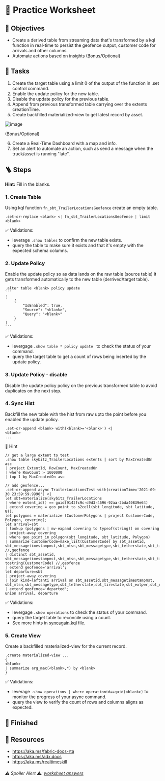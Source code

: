 # 🤿 Practice Worksheet 

## 🏅 Objectives
- Create a derived table from streaming data that's transformed by a kql function in real-time to persist the geofence output, customer code for arrivals and other columns.
- Automate actions based on insights (Bonus/Optional)

## 📃 Tasks
1. Create the target table using a limit 0 of the output of the function in .set control command. 
2. Enable the update policy for the new table.
3. Disable the update policy for the previous table.
4. Append from previous transformed table carrying over the extents creationTime.
5. Create backfilled materialized-view to get latest record by asset.

![image](https://github.com/user-attachments/assets/3f57f274-4184-4e42-9e9e-efe64b65edbc)

(Bonus/Optional)

6. Create a Real-Time Dashboard with a map and info.
7. Set an alert to automate an action, such as send a message when the truck/asset is running "late".

## 🪜 Steps 

**Hint:** Fill in the blanks.

### 1. Create Table
Using kql function `fn_sbt_TrailerLocationsGeofence` create an empty table.
```kql
.set-or-replace <blank> <| fn_sbt_TrailerLocationsGeofence | limit <blank>
```

✅ Validations:
- leverage `.show tables` to confirm the new table exists.
- query the table to make sure it exists and that it's empty with the expected schema columns.


### 2. Update Policy
Enable the update policy so as data lands on the raw table (source table) it gets transformed automatically to the new table (derrived/target table).
````kql
.alter table <blank> policy update
```
[
    {
        "IsEnabled": true,
        "Source": "<blank>",
        "Query": "<blank>"
    }
]
```
````

✅ Validations:
- levergage `.show table * policy update ` to check the status of your command.
- query the target table to get a count of rows being inserted by the update policy. 


### 3. Update Policy - disable
Disable the update policy policy on the previous transformed table to avoid duplicates on the next step. 


### 4. Sync Hist
Backfill the new table with the hist from raw upto the point before you enabled the update policy.
```kql
.set-or-append <blank> with(<blank>='<blank>') <|
<blank>
...
```

👀 Hint
```kql
// get a large extent to test
.show table skybitz_TrailerLocations extents | sort by MaxCreatedOn asc
| project ExtentId, RowCount, MaxCreatedOn
| where RowCount > 1000000
| top 1 by MaxCreatedOn asc

// add geofence...
.set-or-append async TrailerLocationsTest with(creationTime='2021-09-30 23:59:59.9990') <|
let sbt=materialize(skybitz_TrailerLocations
| where extent_id() == guid(9142fc9c-d9d3-4596-92aa-2bda40839e64)
| extend covering = geo_point_to_s2cell(sbt_longitude, sbt_latitude, 8));
let polygons = materialize (CustomerPolygons | project CustomerCode, Polygon, covering);
let arrival=sbt
| lookup (polygons | mv-expand covering to typeof(string)) on covering
| project-away covering
| where geo_point_in_polygon(sbt_longitude, sbt_latitude, Polygon)
| summarize CustomerCode=make_list(CustomerCode) by sbt_assetid, sbt_messagetimestampmst,sbt_mtsn,sbt_messagetype,sbt_tetherstate,sbt_tirestate,sbt_extpwr,sbt_movementstate,sbt_cargostate,sbt_latitude,sbt_longitude,sbt_battery,sbt_quality,sbt_geoname,sbt_city,sbt_state,sbt_country,sbt_geotypename,sbt_idlestatus,sbt_idleduration,sbt_idlegap,sbt_skyfencestatus,sbt_speed,sbt_heading,sbt_transid,etl_timestampUTC,CurrentRow //,geofence
| distinct sbt_assetid, sbt_messagetimestampmst,sbt_mtsn,sbt_messagetype,sbt_tetherstate,sbt_tirestate,sbt_extpwr,sbt_movementstate,sbt_cargostate,sbt_latitude,sbt_longitude,sbt_battery,sbt_quality,sbt_geoname,sbt_city,sbt_state,sbt_country,sbt_geotypename,sbt_idlestatus,sbt_idleduration,sbt_idlegap,sbt_skyfencestatus,sbt_speed,sbt_heading,sbt_transid,etl_timestampUTC,CurrentRow, tostring(CustomerCode) //,geofence
| extend geofence='arrival';
let departure=sbt
| project-away covering
| join kind=leftanti arrival on sbt_assetid,sbt_messagetimestampmst, sbt_mtsn,sbt_messagetype,sbt_tetherstate,sbt_tirestate,sbt_extpwr,sbt_movementstate,sbt_cargostate,sbt_latitude,sbt_longitude,sbt_battery,sbt_quality,sbt_geoname,sbt_city,sbt_state,sbt_country,sbt_geotypename,sbt_idlestatus,sbt_idleduration,sbt_idlegap,sbt_skyfencestatus,sbt_speed,sbt_heading,sbt_transid,etl_timestampUTC,CurrentRow
| extend geofence='departed';
union arrival, departure
```

✅ Validations:
- levergage `.show operations` to check the status of your command.
- query the target table to reconcile using a count.
- See more hints in [syncagain.kql](kqlquerysets/skybitz/syncagain.kql) file.

### 5. Create View
Create a backfilled materialized-view for the current record.
```kql
.create materialized-view ...
{
<blank>
| summarize arg_max(<blank>,*) by <blank>
}
```

✅ Validations:
- leverage `.show operations | where operationid==guid(<blank>)` to monitor the progress of your async command.
- query the view to verify the count of rows and columns aligns as expected.
  

## 🏁 Finished
## 📖 Resources
- https://aka.ms/fabric-docs-rta
- https://aka.ms/adx.docs
- https://aka.ms/realtimeskill
###### ⚠️ Spoiler Alert ⚠️: [worksheet answers](kqlquerysets/wa.md)
